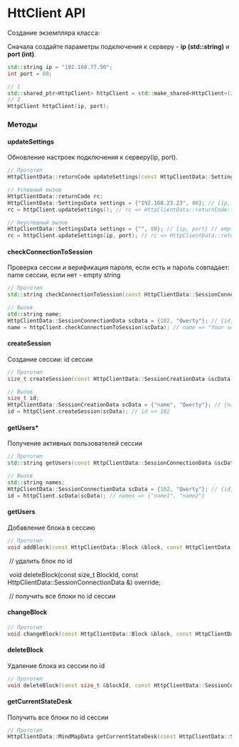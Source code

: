 # HttClient API 

Создание экземпляра класса:

Сначала создайте параметры подключения к серверу - **ip (std::string)** и **port (int)**.
```c++
std::string ip = "192.168.77.50";
int port = 80;

// 1
std::shared_ptr<HttpClient> httpClient = std::make_shared<HttpClient>(ip, port);
// 2
HttpClient httpClient(ip, port);
```

### Методы

#### updateSettings

Обновление настроек подключения к серверу(ip, port).

```c++
// Прототип
HttpClientData::returnCode updateSettings(const HttpClientData::SettingsData &settings);

// Успешный вызов
HttpClientData::returnCode rc;
HttpClientData::SettingsData settings = {"192.168.23.23", 80}; // {ip, port}
rc = httpClient.updateSettings(); // rc => HttpClientData::returnCode::SUCCESS

// Неуспешный вызов
HttpClientData::SettingsData settings = {"", 80}; // {ip, port} // empty string ip
rc = httpClient.updateSettings(ip, port); // rc => HttpClientData::returnCode::FAILED
```

#### checkConnectionToSession

Проверка сессии и верификация пароля, если есть и пароль совпадает: name сесcии, если нет - empty string

```c++
// Прототип
std::string checkConnectionToSession(const HttpClientData::SessionConnectionData &scData);

// Вызов
std::string name;
HttpClientData::SessionConnectionData scData = {182, "Qwerty"}; // {id, password}
name = httpClient.checkConnectionToSession(scData); // name => "Your session name"

```

#### createSession

Создание сессии: id сесcии

```c++
// Прототип
size_t createSession(const HttpClientData::SessionCreationData &scData);

// Вызов
size_t id;
HttpClientData::SessionCreationData scData = {"name", "Qwerty"}; // {name, password}
id = httpClient.createSession(scData); // id => 182

```

#### getUsers*

Получение активных пользователей сессии

```c++
// Прототип
std::string getUsers(const HttpClientData::SessionConnectionData &scData);

// Вызов
std::string names;
HttpClientData::SessionConnectionData scData = {182, "Qwerty"}; // {id, password}
id = httpClient.scData(scData); // names => {"name1", "name2"}

```

#### getUsers

Добавление блока в сессию

```c++
// Прототип
void addBlock(const HttpClientData::Block &block, const HttpClientData::SessionConnectionData &scData);

```

​    // удалить блок по id

​    void deleteBlock(const size_t BlockId, const HttpClientData::SessionConnectionData &) override;



​    // получить все блоки по id сессии

#### changeBlock

```c++
// Прототип
void changeBlock(const HttpClientData::Block &block, const HttpClientData::SessionConnectionData &scData);

```

#### 

#### deleteBlock

Удаление блока из сессии по id

```c++
// Прототип
void deleteBlock(const size_t &blockId, const HttpClientData::SessionConnectionData &scData);

```

#### getCurrentStateDesk

Получить все блоки по id сессии

```c++
// Прототип
HttpClientData::MindMapData getCurrentStateDesk(const HttpClientData::SessionConnectionData &scData);

```

#### 
